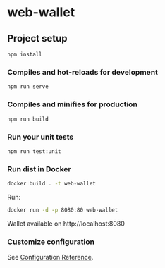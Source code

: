 # web-wallet

## Project setup
```
npm install
```

### Compiles and hot-reloads for development
```
npm run serve
```

### Compiles and minifies for production
```
npm run build
```

### Run your unit tests
```
npm run test:unit
```

### Run dist in Docker

```bash
docker build . -t web-wallet
```

Run:

```bash
docker run -d -p 8080:80 web-wallet
```

Wallet available on http://localhost:8080

### Customize configuration
See [Configuration Reference](https://cli.vuejs.org/config/).
